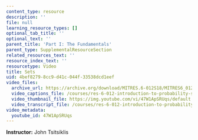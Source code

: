 ```yaml
---
content_type: resource
description: ''
file: null
learning_resource_types: []
optional_tab_title: ''
optional_text: ''
parent_title: 'Part I: The Fundamentals'
parent_type: SupplementalResourceSection
related_resources_text: ''
resource_index_text: ''
resourcetype: Video
title: Sets
uid: 4bef8279-8cc9-d41c-044f-33538dcd1eef
video_files:
  archive_url: https://archive.org/download/MITRES.6-012S18/MITRES6_012S18_S01-01_300k.mp4
  video_captions_file: /courses/res-6-012-introduction-to-probability-spring-2018/8c38476dc9ab5466ab1a1e7c9fb37bce_47W1ApSRUqs.vtt
  video_thumbnail_file: https://img.youtube.com/vi/47W1ApSRUqs/default.jpg
  video_transcript_file: /courses/res-6-012-introduction-to-probability-spring-2018/f561dd7ce6d5f5c2c0f5c2e775f9942a_47W1ApSRUqs.pdf
video_metadata:
  youtube_id: 47W1ApSRUqs
---
```


**Instructor:** John Tsitsiklis